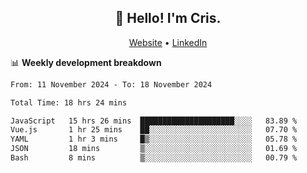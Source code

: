 
<h2 align="center">👋 Hello! I'm Cris.</h2>
<p align="center">
  <a href="https://www.criscunas.dev">Website</a> •
  <a href="https://www.linkedin.com/in/cristophercunas/">LinkedIn</a> 
</p>


📊 **Weekly development breakdown**
<!--START_SECTION:waka-->

```txt
From: 11 November 2024 - To: 18 November 2024

Total Time: 18 hrs 24 mins

JavaScript   15 hrs 26 mins  █████████████████████░░░░   83.89 %
Vue.js       1 hr 25 mins    ██░░░░░░░░░░░░░░░░░░░░░░░   07.70 %
YAML         1 hr 3 mins     █▒░░░░░░░░░░░░░░░░░░░░░░░   05.78 %
JSON         18 mins         ▒░░░░░░░░░░░░░░░░░░░░░░░░   01.69 %
Bash         8 mins          ▒░░░░░░░░░░░░░░░░░░░░░░░░   00.79 %
```

<!--END_SECTION:waka-->

